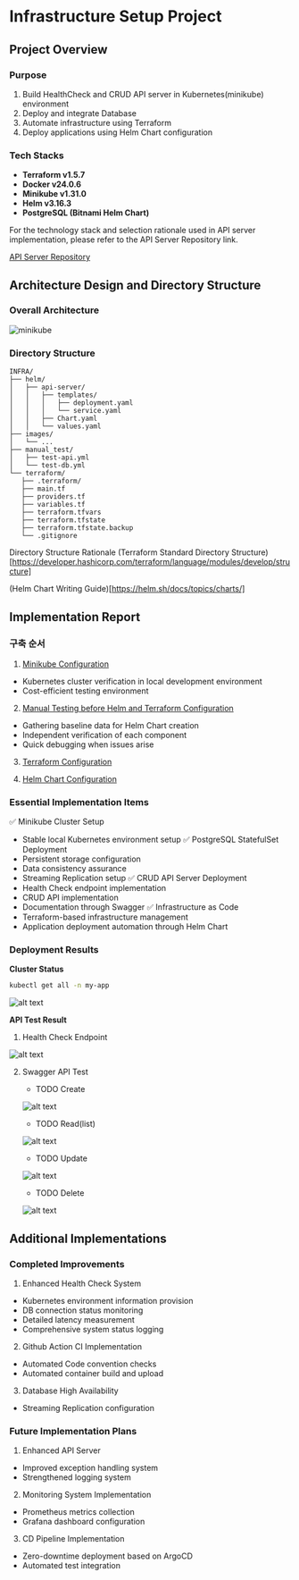 # Infrastructure Setup Project

## Project Overview
### Purpose
1. Build HealthCheck and CRUD API server in Kubernetes(minikube) environment
2. Deploy and integrate Database
3. Automate infrastructure using Terraform
4. Deploy applications using Helm Chart configuration

### Tech Stacks
- **Terraform v1.5.7**
- **Docker v24.0.6**
- **Minikube v1.31.0**
- **Helm v3.16.3**
- **PostgreSQL (Bitnami Helm Chart)**

For the technology stack and selection rationale used in API server implementation, please refer to the API Server Repository link.

[API Server Repository](https://github.com/sejoonkimmm/API-Repository)


## Architecture Design and Directory Structure
### Overall Architecture
![minikube](https://github.com/user-attachments/assets/78cc2f79-1a81-48c7-b401-bf0821563471)

### Directory Structure
```
INFRA/
├── helm/
│   ├── api-server/
│   │   ├── templates/
│   │   │   ├── deployment.yaml
│   │   │   └── service.yaml
│   │   ├── Chart.yaml
│   │   └── values.yaml
├── images/
│   └── ...
├── manual_test/
│   ├── test-api.yml
│   └── test-db.yml
└── terraform/
   ├── .terraform/
   ├── main.tf
   ├── providers.tf
   ├── variables.tf
   ├── terraform.tfvars
   ├── terraform.tfstate
   ├── terraform.tfstate.backup
   └── .gitignore
```

Directory Structure Rationale
(Terraform Standard Directory Structure)[https://developer.hashicorp.com/terraform/language/modules/develop/structure]

(Helm Chart Writing Guide)[https://helm.sh/docs/topics/charts/]

## Implementation Report
### 구축 순서
1. [Minikube Configuration](docs/minikube-setup.md)
- Kubernetes cluster verification in local development environment
- Cost-efficient testing environment

2. [Manual Testing before Helm and Terraform Configuration](docs/manual-test.md)
- Gathering baseline data for Helm Chart creation
- Independent verification of each component
- Quick debugging when issues arise

3. [Terraform Configuration](docs/terraform-setup.md)

4. [Helm Chart Configuration](docs/helm-setup.md)

### Essential Implementation Items
✅ Minikube Cluster Setup
- Stable local Kubernetes environment setup
✅ PostgreSQL StatefulSet Deployment
- Persistent storage configuration
- Data consistency assurance
- Streaming Replication setup
✅ CRUD API Server Deployment
- Health Check endpoint implementation
- CRUD API implementation
- Documentation through Swagger
✅ Infrastructure as Code
- Terraform-based infrastructure management
- Application deployment automation through Helm Chart

### Deployment Results

**Cluster Status**
```bash
kubectl get all -n my-app
```

![alt text](images/kubectl_resource_all.png)

**API Test Result**
1. Health Check Endpoint

![alt text](images/healthcheck.png)

2. Swagger API Test
   - TODO Create

   ![alt text](images/todocreate.png)

   - TODO Read(list)

   ![alt text](images/todolist.png)

   - TODO Update

   ![alt text](images/todoupdate.png)

   - TODO Delete

   ![alt text](images/tododelete.png)


## Additional Implementations
### Completed Improvements

1. Enhanced Health Check System
- Kubernetes environment information provision
- DB connection status monitoring
- Detailed latency measurement
- Comprehensive system status logging

2. Github Action CI Implementation
- Automated Code convention checks
- Automated container build and upload

3. Database High Availability
- Streaming Replication configuration



### Future Implementation Plans

1. Enhanced API Server
- Improved exception handling system
- Strengthened logging system

2. Monitoring System Implementation
- Prometheus metrics collection
- Grafana dashboard configuration

3. CD Pipeline Implementation
- Zero-downtime deployment based on ArgoCD
- Automated test integration
